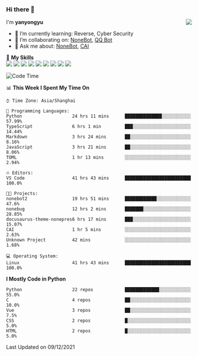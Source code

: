 ### Hi there 👋

<a href="#">
  <img align="right" src="https://github-readme-stats.vercel.app/api?username=yanyongyu&count_private=true&show_icons=true&bg_color=15,f2f7fd,E0EAFC" />
</a>

I'm **yanyongyu**

- 🌱 I’m currently learning: Reverse, Cyber Security
- 👯 I’m collaborating on: [NoneBot](https://github.com/nonebot), [QQ Bot](https://github.com/Mrs4s/go-cqhttp)
- 💬 Ask me about: [NoneBot](https://github.com/nonebot), [CAI](https://github.com/cscs181/CAI)

🌟 **My Skills**  
![](https://img.shields.io/badge/-Python-3e74a2?style=flat-square&logo=Python&logoColor=fff)
![](https://img.shields.io/badge/-Node.js-339933?style=flat-square&logo=Node.js&logoColor=fff)
![](https://img.shields.io/badge/-Vue-4fc08d?style=flat-square&logo=Vue.js&logoColor=fff)
![](https://img.shields.io/badge/-React-2d98ce?style=flat-square&logo=React&logoColor=fff)
![](https://img.shields.io/badge/-Docker-2496ED?style=flat-square&logo=Docker&logoColor=fff)
![](https://img.shields.io/badge/-Linux-000000?style=flat-square&logo=Linux&logoColor=fff)
![](https://img.shields.io/badge/-MySQL-4479A1?style=flat-square&logo=MySQL&logoColor=fff)
![](https://img.shields.io/badge/-Redis-DC382D?style=flat-square&logo=Redis&logoColor=fff)
![](https://img.shields.io/badge/-MongoDB-47A248?style=flat-square&logo=MongoDB&logoColor=fff)

<!--START_SECTION:waka-->
![Code Time](http://img.shields.io/badge/Code%20Time-1%2C862%20hrs%2028%20mins-blue)

📊 **This Week I Spent My Time On** 

```text
⌚︎ Time Zone: Asia/Shanghai

💬 Programming Languages: 
Python                   24 hrs 11 mins      ██████████████░░░░░░░░░░░   57.99% 
TypeScript               6 hrs 1 min         ███░░░░░░░░░░░░░░░░░░░░░░   14.44% 
Markdown                 3 hrs 24 mins       ██░░░░░░░░░░░░░░░░░░░░░░░   8.16% 
JavaScript               3 hrs 21 mins       ██░░░░░░░░░░░░░░░░░░░░░░░   8.06% 
TOML                     1 hr 13 mins        ░░░░░░░░░░░░░░░░░░░░░░░░░   2.94%

🔥 Editors: 
VS Code                  41 hrs 43 mins      █████████████████████████   100.0%

🐱‍💻 Projects: 
nonebot2                 19 hrs 51 mins      ████████████░░░░░░░░░░░░░   47.6% 
nonebug                  12 hrs 2 mins       ███████░░░░░░░░░░░░░░░░░░   28.85% 
docusaurus-theme-nonepres6 hrs 17 mins       ███░░░░░░░░░░░░░░░░░░░░░░   15.07% 
CAI                      1 hr 5 mins         ░░░░░░░░░░░░░░░░░░░░░░░░░   2.63% 
Unknown Project          42 mins             ░░░░░░░░░░░░░░░░░░░░░░░░░   1.68%

💻 Operating System: 
Linux                    41 hrs 43 mins      █████████████████████████   100.0%

```

**I Mostly Code in Python** 

```text
Python                   22 repos            █████████████░░░░░░░░░░░░   55.0% 
C                        4 repos             ██░░░░░░░░░░░░░░░░░░░░░░░   10.0% 
Vue                      3 repos             ██░░░░░░░░░░░░░░░░░░░░░░░   7.5% 
CSS                      2 repos             █░░░░░░░░░░░░░░░░░░░░░░░░   5.0% 
HTML                     2 repos             █░░░░░░░░░░░░░░░░░░░░░░░░   5.0%

```



 Last Updated on 09/12/2021
<!--END_SECTION:waka-->
